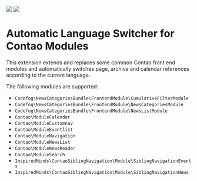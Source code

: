 [![](https://img.shields.io/packagist/v/inspiredminds/contao-language-autoswitch.svg)](https://packagist.org/packages/inspiredminds/contao-language-autoswitch)
[![](https://img.shields.io/packagist/dt/inspiredminds/contao-language-autoswitch.svg)](https://packagist.org/packages/inspiredminds/contao-language-autoswitch)

Automatic Language Switcher for Contao Modules
==============================================

This extension extends and replaces some common Contao front end modules and automatically switches page, archive and calendar references according to the current language.

The following modules are supported:

* `Codefog\NewsCategoriesBundle\FrontendModule\CumulativeFilterModule`
* `Codefog\NewsCategoriesBundle\FrontendModule\NewsCategoriesModule`
* `Codefog\NewsCategoriesBundle\FrontendModule\NewsListModule`
* `Contao\ModuleCalendar`
* `Contao\ModuleCustomnav`
* `Contao\ModuleEventlist`
* `Contao\ModuleNavigation`
* `Contao\ModuleNewsList`
* `Contao\ModuleNewsReader`
* `Contao\ModuleSearch`
* `InspiredMinds\ContaoSiblingNavigation\Module\SiblingNavigationEvents`
* `InspiredMinds\ContaoSiblingNavigation\Module\SiblingNavigationNews`
